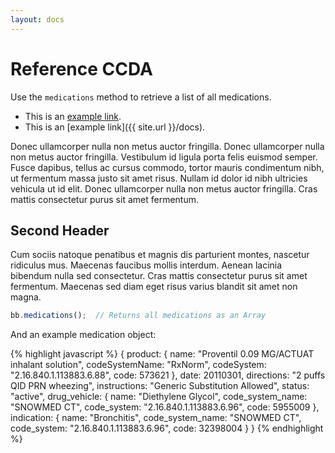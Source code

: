 ```yaml
---
layout: docs
---
```


# Reference CCDA

Use the `medications` method to retrieve a list of all medications.

- This is an [example link](/docs).
- This is an [example link]({{ site.url }}/docs).

Donec ullamcorper nulla non metus auctor fringilla. Donec ullamcorper nulla non metus auctor fringilla. Vestibulum id ligula porta felis euismod semper. Fusce dapibus, tellus ac cursus commodo, tortor mauris condimentum nibh, ut fermentum massa justo sit amet risus. Nullam id dolor id nibh ultricies vehicula ut id elit. Donec ullamcorper nulla non metus auctor fringilla. Cras mattis consectetur purus sit amet fermentum.

## Second Header

Cum sociis natoque penatibus et magnis dis parturient montes, nascetur ridiculus mus. Maecenas faucibus mollis interdum. Aenean lacinia bibendum nulla sed consectetur. Cras mattis consectetur purus sit amet fermentum. Maecenas sed diam eget risus varius blandit sit amet non magna.

```javascript
bb.medications();  // Returns all medications as an Array
```

And an example medication object:

{% highlight javascript %}
{
  product: {
    name: "Proventil 0.09 MG/ACTUAT inhalant solution",
    codeSystemName: "RxNorm",
    codeSystem: "2.16.840.1.113883.6.88",
    code: 573621
  },
  date: 20110301,
  directions: "2 puffs QID PRN wheezing",
  instructions: "Generic Substitution Allowed",
  status: "active",
  drug_vehicle: {
    name: "Diethylene Glycol",
    code_system_name: "SNOWMED CT",
    code_system: "2.16.840.1.113883.6.96",
    code: 5955009
  },
  indication: {
    name: "Bronchitis",
    code_system_name: "SNOWMED CT",
    code_system: "2.16.840.1.113883.6.96",
    code: 32398004
  }
}
{% endhighlight %}







